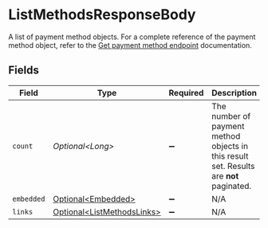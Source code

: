 # ListMethodsResponseBody

A list of payment method objects. For a complete reference of the payment method object, refer to the [Get payment method endpoint](get-method) documentation.


## Fields

| Field                                                                                   | Type                                                                                    | Required                                                                                | Description                                                                             | Example                                                                                 |
| --------------------------------------------------------------------------------------- | --------------------------------------------------------------------------------------- | --------------------------------------------------------------------------------------- | --------------------------------------------------------------------------------------- | --------------------------------------------------------------------------------------- |
| `count`                                                                                 | *Optional\<Long>*                                                                       | :heavy_minus_sign:                                                                      | The number of payment method objects in this result set. Results are **not** paginated. | 5                                                                                       |
| `embedded`                                                                              | [Optional\<Embedded>](../../models/operations/Embedded.md)                              | :heavy_minus_sign:                                                                      | N/A                                                                                     |                                                                                         |
| `links`                                                                                 | [Optional\<ListMethodsLinks>](../../models/operations/ListMethodsLinks.md)              | :heavy_minus_sign:                                                                      | N/A                                                                                     |                                                                                         |